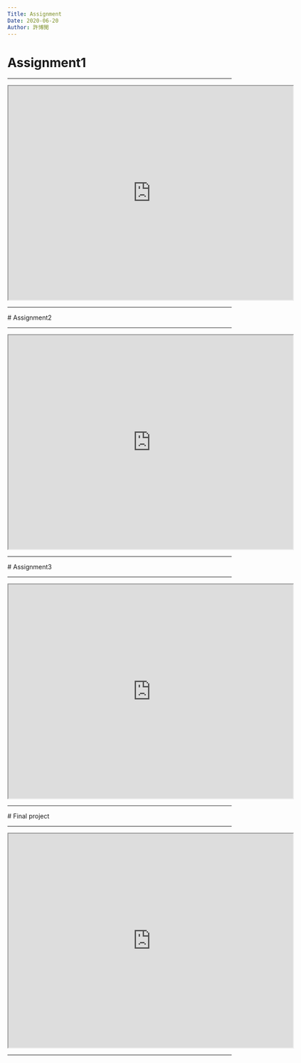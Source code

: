 ```yaml
---
Title: Assignment
Date: 2020-06-20
Author: 許博閔
---
```

# Assignment1
<hr color="#ff8000">
<iframe src="https://drive.google.com/file/d/17OPxqxjxZZ5O4yflej72x060fdII4zVc/preview" width="640" height="480"></iframe>
<hr color="#ff8000">
# Assignment2 
<hr color="#ff8000">
<iframe src="https://drive.google.com/file/d/17jSIkT6aVfdJNgnMjEeU5xTDtbZOdHww/preview" width="640" height="480"></iframe>
<hr color="#ff8000">
# Assignment3
<hr color="#ff8000">
<iframe src="https://drive.google.com/file/d/1MHOYaFn9Du7UnhU9cJ0GqIthIQQSc4t4/preview" width="640" height="480"></iframe>
<hr color="#ff8000">
# Final project
<hr color="#ff8000">
<iframe src="https://drive.google.com/file/d/13qe05xQ9ljoyVFDf0gX9ciEJNW6Yv6qI/preview" width="640" height="480"></iframe>
<hr color="#ff8000">
